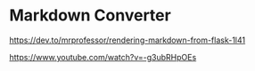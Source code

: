 


# Markdown Converter
https://dev.to/mrprofessor/rendering-markdown-from-flask-1l41

https://www.youtube.com/watch?v=-g3ubRHpOEs
